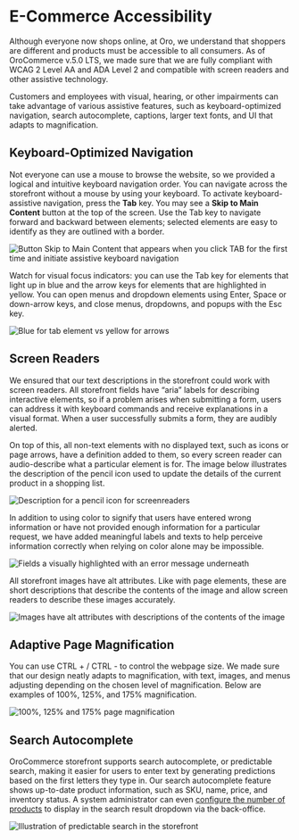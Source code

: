 <a id="accessibility-concept-guide"></a>

# E-Commerce Accessibility

Although everyone now shops online, at Oro, we understand that shoppers are different and products must be accessible to all consumers. As of OroCommerce v.5.0 LTS, we made sure that we are fully compliant with WCAG 2 Level AA and ADA Level 2 and compatible with screen readers and other assistive technology.

Customers and employees with visual, hearing, or other impairments can take advantage of various assistive features, such as keyboard-optimized navigation, search autocomplete, captions, larger text fonts, and UI that adapts to magnification.

## Keyboard-Optimized Navigation

Not everyone can use a mouse to browse the website, so we provided a logical and intuitive keyboard navigation order. You can navigate across the storefront without a mouse by using your keyboard. To activate keyboard-assistive navigation, press the **Tab** key. You may see a **Skip to Main Content** button at the top of the screen. Use the Tab key to navigate forward and backward between elements; selected elements are easy to identify as they are outlined with a border.

![Button Skip to Main Content that appears when you click TAB for the first time and initiate assistive keyboard navigation](user/img/concept-guides/accessibility/skip-to-main-content.png)

Watch for visual focus indicators: you can use the Tab key for elements that light up in blue and the arrow keys for elements that are highlighted in yellow. You can open menus and dropdown elements using Enter, Space or down-arrow keys, and close menus, dropdowns, and popups with the Esc key.

![Blue for tab element vs yellow for arrows](user/img/concept-guides/accessibility/blue-tab_yellow-arrows.png)

## Screen Readers

We ensured that our text descriptions in the storefront could work with screen readers. All storefront fields have “aria” labels for describing interactive elements, so if a problem arises when submitting a form, users can address it with keyboard commands and receive explanations in a visual format. When a user successfully submits a form, they are audibly alerted.

On top of this, all non-text elements with no displayed text, such as icons or page arrows, have a definition added to them, so every screen reader can audio-describe what a particular element is for. The image below illustrates the description of the pencil icon used to update the details of the current product in a shopping list.

![Description for a pencil icon for screenreaders](user/img/concept-guides/accessibility/element-description-screenreaders.png)

In addition to using color to signify that users have entered wrong information or have not provided enough information for a particular request, we have added meaningful labels and texts to help perceive information correctly when relying on color alone may be impossible.

![Fields a visually highlighted with an error message underneath](user/img/concept-guides/accessibility/error-fields-meaningful-text.png)

All storefront images have alt attributes. Like with page elements, these are short descriptions that describe the contents of the image and allow screen readers to describe these images accurately.

![Images have alt attributes with descriptions of the contents of the image](user/img/concept-guides/accessibility/alt-images.png)

## Adaptive Page Magnification

You can use CTRL + / CTRL - to control the webpage size. We made sure that our design neatly adapts to magnification, with text, images, and menus adjusting depending on the chosen level of magnification. Below are examples of 100%, 125%, and 175% magnification.

![100%, 125% and 175% page magnification](user/img/concept-guides/accessibility/zoom.png)

## Search Autocomplete

OroCommerce storefront supports search autocomplete, or predictable search, making it easier for users to enter text by generating predictions based on the first letters they type in. Our search autocomplete feature shows up-to-date product information, such as SKU, name, price, and inventory status. A system administrator can even [configure the number of products](../../system/configuration/commerce/product/global-product-search.md#configuration-guide-commerce-configuration-product-search) to display in the search result dropdown via the back-office.

![Illustration of predictable search in the storefront](user/img/concept-guides/accessibility/autocomplete.gif)
